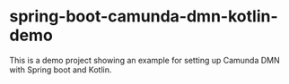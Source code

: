 # spring-boot-camunda-dmn-kotlin-demo
This is a demo project showing an example for setting up Camunda DMN with Spring boot and Kotlin.
